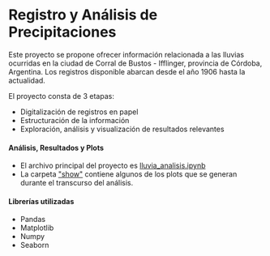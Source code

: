 # Registro y Análisis de Precipitaciones

Este proyecto se propone ofrecer información relacionada a las lluvias ocurridas en la ciudad de Corral de Bustos - Ifflinger, provincia de Córdoba, Argentina.
Los registros disponible abarcan desde el año 1906 hasta la actualidad.

El proyecto consta de 3 etapas:
- Digitalización de registros en papel
- Estructuración de la información
- Exploración, análisis y visualización de resultados relevantes

#### Análisis, Resultados y Plots
- El archivo principal del proyecto es [lluvia_analisis.ipynb](lluvia_analisis.ipynb)
- La carpeta ["show"](show/) contiene algunos de los plots que se generan durante el transcurso del análisis.

#### Librerías utilizadas
- Pandas
- Matplotlib
- Numpy
- Seaborn
